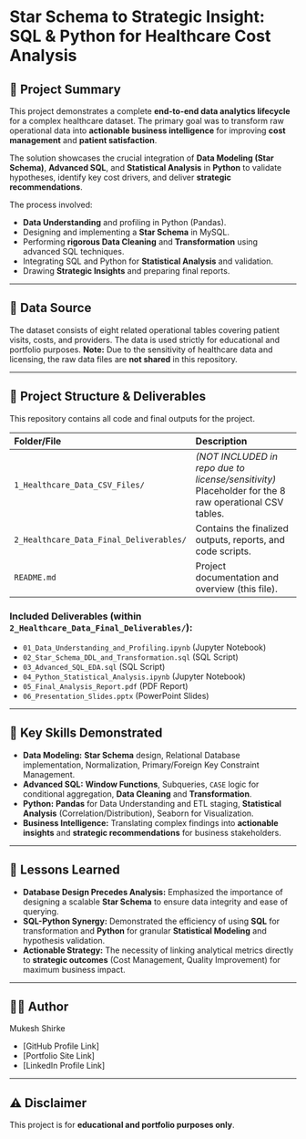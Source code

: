 # Star Schema to Strategic Insight: SQL & Python for Healthcare Cost Analysis

## 📄 Project Summary

This project demonstrates a complete **end-to-end data analytics lifecycle** for a complex healthcare dataset. The primary goal was to transform raw operational data into **actionable business intelligence** for improving **cost management** and **patient satisfaction**.

The solution showcases the crucial integration of **Data Modeling (Star Schema)**, **Advanced SQL**, and **Statistical Analysis** in **Python** to validate hypotheses, identify key cost drivers, and deliver **strategic recommendations**.

The process involved:
* **Data Understanding** and profiling in Python (Pandas).
* Designing and implementing a **Star Schema** in MySQL.
* Performing **rigorous Data Cleaning** and **Transformation** using advanced SQL techniques.
* Integrating SQL and Python for **Statistical Analysis** and validation.
* Drawing **Strategic Insights** and preparing final reports.

---

## 📂 Data Source

The dataset consists of eight related operational tables covering patient visits, costs, and providers. The data is used strictly for educational and portfolio purposes. **Note:** Due to the sensitivity of healthcare data and licensing, the raw data files are **not shared** in this repository.

---

## 📁 Project Structure & Deliverables

This repository contains all code and final outputs for the project.

| Folder/File | Description |
| :--- | :--- |
| `1_Healthcare_Data_CSV_Files/` | *(NOT INCLUDED in repo due to license/sensitivity)* Placeholder for the 8 raw operational CSV tables. |
| `2_Healthcare_Data_Final_Deliverables/` | Contains the finalized outputs, reports, and code scripts. |
| `README.md` | Project documentation and overview (this file). |

### Included Deliverables (within `2_Healthcare_Data_Final_Deliverables/`):

* `01_Data_Understanding_and_Profiling.ipynb` (Jupyter Notebook)
* `02_Star_Schema_DDL_and_Transformation.sql` (SQL Script)
* `03_Advanced_SQL_EDA.sql` (SQL Script)
* `04_Python_Statistical_Analysis.ipynb` (Jupyter Notebook)
* `05_Final_Analysis_Report.pdf` (PDF Report)
* `06_Presentation_Slides.pptx` (PowerPoint Slides)

---

## 🚀 Key Skills Demonstrated

* **Data Modeling:** **Star Schema** design, Relational Database implementation, Normalization, Primary/Foreign Key Constraint Management.
* **Advanced SQL:** **Window Functions**, Subqueries, `CASE` logic for conditional aggregation, **Data Cleaning** and **Transformation**.
* **Python:** **Pandas** for Data Understanding and ETL staging, **Statistical Analysis** (Correlation/Distribution), Seaborn for Visualization.
* **Business Intelligence:** Translating complex findings into **actionable insights** and **strategic recommendations** for business stakeholders.

---

## 🧠 Lessons Learned

* **Database Design Precedes Analysis:** Emphasized the importance of designing a scalable **Star Schema** to ensure data integrity and ease of querying.
* **SQL-Python Synergy:** Demonstrated the efficiency of using **SQL** for transformation and **Python** for granular **Statistical Modeling** and hypothesis validation.
* **Actionable Strategy:** The necessity of linking analytical metrics directly to **strategic outcomes** (Cost Management, Quality Improvement) for maximum business impact.

---

## 👨‍💻 Author
Mukesh Shirke
* [GitHub Profile Link]
* [Portfolio Site Link]
* [LinkedIn Profile Link]

---

## ⚠️ Disclaimer

This project is for **educational and portfolio purposes only**.
